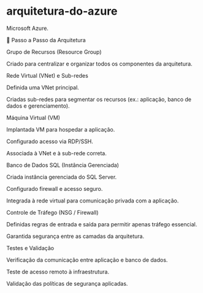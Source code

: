 # arquitetura-do-azure


Microsoft Azure.

🔹 Passo a Passo da Arquitetura

Grupo de Recursos (Resource Group)

Criado para centralizar e organizar todos os componentes da arquitetura.

Rede Virtual (VNet) e Sub-redes

Definida uma VNet principal.

Criadas sub-redes para segmentar os recursos (ex.: aplicação, banco de dados e gerenciamento).

Máquina Virtual (VM)

Implantada VM para hospedar a aplicação.

Configurado acesso via RDP/SSH.

Associada à VNet e à sub-rede correta.

Banco de Dados SQL (Instância Gerenciada)

Criada instância gerenciada do SQL Server.

Configurado firewall e acesso seguro.

Integrada à rede virtual para comunicação privada com a aplicação.

Controle de Tráfego (NSG / Firewall)

Definidas regras de entrada e saída para permitir apenas tráfego essencial.

Garantida segurança entre as camadas da arquitetura.

Testes e Validação

Verificação da comunicação entre aplicação e banco de dados.

Teste de acesso remoto à infraestrutura.

Validação das políticas de segurança aplicadas.
